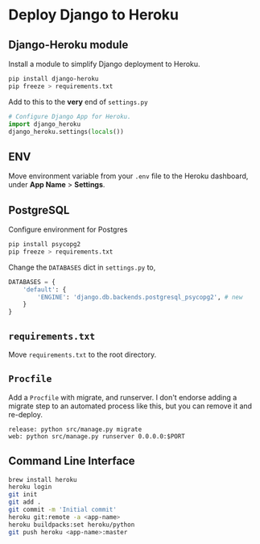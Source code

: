 # Deploy Django to Heroku

## Django-Heroku module

Install a module to simplify Django deployment to Heroku.

```bash
pip install django-heroku
pip freeze > requirements.txt
```

Add to this to the **very** end of `settings.py`

```python
# Configure Django App for Heroku.
import django_heroku
django_heroku.settings(locals())
```


## ENV

Move environment variable from your `.env` file to the Heroku dashboard, under
**App Name** > **Settings**.


## PostgreSQL

Configure environment for Postgres

```bash
pip install psycopg2
pip freeze > requirements.txt
```

Change the `DATABASES` dict in `settings.py` to,

```python
DATABASES = {
    'default': {
        'ENGINE': 'django.db.backends.postgresql_psycopg2', # new
    }
}
```


## `requirements.txt`

Move `requirements.txt` to the root directory.


## `Procfile`

Add a `Procfile` with migrate, and runserver. I don't endorse adding a migrate
step to an automated process like this, but you can remove it and re-deploy.

```
release: python src/manage.py migrate
web: python src/manage.py runserver 0.0.0.0:$PORT
```


## Command Line Interface

```bash
brew install heroku
heroku login
git init
git add .
git commit -m 'Initial commit'
heroku git:remote -a <app-name>
heroku buildpacks:set heroku/python
git push heroku <app-name>:master
```